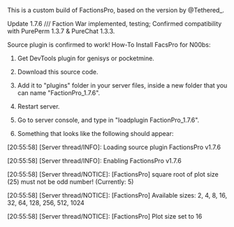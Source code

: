 This is a custom build of FactionsPro, based on the version by @Tethered_.

Update 1.7.6 /// Faction War implemented, testing; Confirmed compatibility with PurePerm 1.3.7 & PureChat 1.3.3.

Source plugin is confirmed to work!
How-To Install FacsPro for N00bs:

1. Get DevTools plugin for genisys or pocketmine.

2. Download this source code.

3. Add it to "plugins" folder in your server files, inside a new folder that you can name "FactionPro_1.7.6".

4. Restart server.

6. Go to server console, and type in "loadplugin FactionPro_1.7.6".

7. Something that looks like the following should appear:

[20:55:58] [Server thread/INFO]: Loading source plugin FactionsPro v1.7.6

[20:55:58] [Server thread/INFO]: Enabling FactionsPro v1.7.6

[20:55:58] [Server thread/NOTICE]: [FactionsPro] square root of plot size (25) must not be odd number! (Currently: 5)

[20:55:58] [Server thread/NOTICE]: [FactionsPro] Available sizes: 2, 4, 8, 16, 32, 64, 128, 256, 512, 1024

[20:55:58] [Server thread/NOTICE]: [FactionsPro] Plot size set to 16
